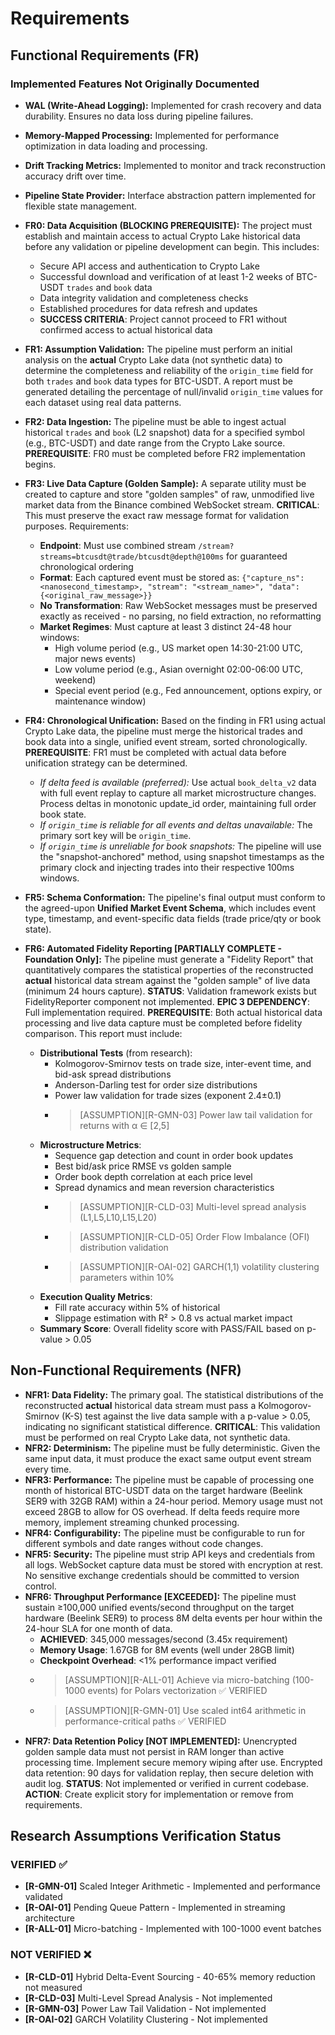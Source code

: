 # Requirements

## Functional Requirements (FR)

### Implemented Features Not Originally Documented
* **WAL (Write-Ahead Logging):** Implemented for crash recovery and data durability. Ensures no data loss during pipeline failures.
* **Memory-Mapped Processing:** Implemented for performance optimization in data loading and processing.
* **Drift Tracking Metrics:** Implemented to monitor and track reconstruction accuracy drift over time.
* **Pipeline State Provider:** Interface abstraction pattern implemented for flexible state management.

* **FR0: Data Acquisition (BLOCKING PREREQUISITE):** The project must establish and maintain access to actual Crypto Lake historical data before any validation or pipeline development can begin. This includes:
    * Secure API access and authentication to Crypto Lake
    * Successful download and verification of at least 1-2 weeks of BTC-USDT `trades` and `book` data
    * Data integrity validation and completeness checks
    * Established procedures for data refresh and updates
    * **SUCCESS CRITERIA**: Project cannot proceed to FR1 without confirmed access to actual historical data
* **FR1: Assumption Validation:** The pipeline must perform an initial analysis on the **actual** Crypto Lake data (not synthetic data) to determine the completeness and reliability of the `origin_time` field for both `trades` and `book` data types for BTC-USDT. A report must be generated detailing the percentage of null/invalid `origin_time` values for each dataset using real data patterns.
* **FR2: Data Ingestion:** The pipeline must be able to ingest actual historical `trades` and `book` (L2 snapshot) data for a specified symbol (e.g., BTC-USDT) and date range from the Crypto Lake source. **PREREQUISITE**: FR0 must be completed before FR2 implementation begins.
* **FR3: Live Data Capture (Golden Sample):** A separate utility must be created to capture and store "golden samples" of raw, unmodified live market data from the Binance combined WebSocket stream. **CRITICAL**: This must preserve the exact raw message format for validation purposes. Requirements:
    * **Endpoint**: Must use combined stream `/stream?streams=btcusdt@trade/btcusdt@depth@100ms` for guaranteed chronological ordering
    * **Format**: Each captured event must be stored as: `{"capture_ns": <nanosecond_timestamp>, "stream": "<stream_name>", "data": {<original_raw_message>}}`
    * **No Transformation**: Raw WebSocket messages must be preserved exactly as received - no parsing, no field extraction, no reformatting
    * **Market Regimes**: Must capture at least 3 distinct 24-48 hour windows:
        * High volume period (e.g., US market open 14:30-21:00 UTC, major news events)
        * Low volume period (e.g., Asian overnight 02:00-06:00 UTC, weekend)
        * Special event period (e.g., Fed announcement, options expiry, or maintenance window)
* **FR4: Chronological Unification:** Based on the finding in FR1 using actual Crypto Lake data, the pipeline must merge the historical trades and book data into a single, unified event stream, sorted chronologically. **PREREQUISITE**: FR1 must be completed with actual data before unification strategy can be determined.
    * *If delta feed is available (preferred):* Use actual `book_delta_v2` data with full event replay to capture all market microstructure changes. Process deltas in monotonic update_id order, maintaining full order book state.
    * *If `origin_time` is reliable for all events and deltas unavailable:* The primary sort key will be `origin_time`.
    * *If `origin_time` is unreliable for book snapshots:* The pipeline will use the "snapshot-anchored" method, using snapshot timestamps as the primary clock and injecting trades into their respective 100ms windows.
* **FR5: Schema Conformation:** The pipeline's final output must conform to the agreed-upon **Unified Market Event Schema**, which includes event type, timestamp, and event-specific data fields (trade price/qty or book state).
* **FR6: Automated Fidelity Reporting [PARTIALLY COMPLETE - Foundation Only]:** The pipeline must generate a "Fidelity Report" that quantitatively compares the statistical properties of the reconstructed **actual** historical data stream against the "golden sample" of live data (minimum 24 hours capture). **STATUS**: Validation framework exists but FidelityReporter component not implemented. **EPIC 3 DEPENDENCY**: Full implementation required. **PREREQUISITE**: Both actual historical data processing and live data capture must be completed before fidelity comparison. This report must include:
    * **Distributional Tests** (from research):
        * Kolmogorov-Smirnov tests on trade size, inter-event time, and bid-ask spread distributions
        * Anderson-Darling test for order size distributions
        * Power law validation for trade sizes (exponent 2.4±0.1)
        * > [ASSUMPTION][R-GMN-03] Power law tail validation for returns with α ∈ [2,5]
    * **Microstructure Metrics**:
        * Sequence gap detection and count in order book updates
        * Best bid/ask price RMSE vs golden sample
        * Order book depth correlation at each price level
        * Spread dynamics and mean reversion characteristics
        * > [ASSUMPTION][R-CLD-03] Multi-level spread analysis (L1,L5,L10,L15,L20)
        * > [ASSUMPTION][R-CLD-05] Order Flow Imbalance (OFI) distribution validation
        * > [ASSUMPTION][R-OAI-02] GARCH(1,1) volatility clustering parameters within 10%
    * **Execution Quality Metrics**:
        * Fill rate accuracy within 5% of historical
        * Slippage estimation with R² > 0.8 vs actual market impact
    * **Summary Score**: Overall fidelity score with PASS/FAIL based on p-value > 0.05

## Non-Functional Requirements (NFR)

* **NFR1: Data Fidelity:** The primary goal. The statistical distributions of the reconstructed **actual** historical data stream must pass a Kolmogorov-Smirnov (K-S) test against the live data sample with a p-value > 0.05, indicating no significant statistical difference. **CRITICAL**: This validation must be performed on real Crypto Lake data, not synthetic data.
* **NFR2: Determinism:** The pipeline must be fully deterministic. Given the same input data, it must produce the exact same output event stream every time.
* **NFR3: Performance:** The pipeline must be capable of processing one month of historical BTC-USDT data on the target hardware (Beelink SER9 with 32GB RAM) within a 24-hour period. Memory usage must not exceed 28GB to allow for OS overhead. If delta feeds require more memory, implement streaming chunked processing.
* **NFR4: Configurability:** The pipeline must be configurable to run for different symbols and date ranges without code changes.
* **NFR5: Security:** The pipeline must strip API keys and credentials from all logs. WebSocket capture data must be stored with encryption at rest. No sensitive exchange credentials should be committed to version control.
* **NFR6: Throughput Performance [EXCEEDED]:** The pipeline must sustain ≥100,000 unified events/second throughput on the target hardware (Beelink SER9) to process 8M delta events per hour within the 24-hour SLA for one month of data.
    * **ACHIEVED**: 345,000 messages/second (3.45x requirement)
    * **Memory Usage**: 1.67GB for 8M events (well under 28GB limit)
    * **Checkpoint Overhead**: <1% performance impact verified
    * > [ASSUMPTION][R-ALL-01] Achieve via micro-batching (100-1000 events) for Polars vectorization ✅ VERIFIED
    * > [ASSUMPTION][R-GMN-01] Use scaled int64 arithmetic in performance-critical paths ✅ VERIFIED
* **NFR7: Data Retention Policy [NOT IMPLEMENTED]:** Unencrypted golden sample data must not persist in RAM longer than active processing time. Implement secure memory wiping after use. Encrypted data retention: 90 days for validation replay, then secure deletion with audit log. **STATUS**: Not implemented or verified in current codebase. **ACTION**: Create explicit story for implementation or remove from requirements.

## Research Assumptions Verification Status

### VERIFIED ✅
* **[R-GMN-01]** Scaled Integer Arithmetic - Implemented and performance validated
* **[R-OAI-01]** Pending Queue Pattern - Implemented in streaming architecture  
* **[R-ALL-01]** Micro-batching - Implemented with 100-1000 event batches

### NOT VERIFIED ❌
* **[R-CLD-01]** Hybrid Delta-Event Sourcing - 40-65% memory reduction not measured
* **[R-CLD-03]** Multi-Level Spread Analysis - Not implemented
* **[R-GMN-03]** Power Law Tail Validation - Not implemented
* **[R-OAI-02]** GARCH Volatility Clustering - Not implemented
